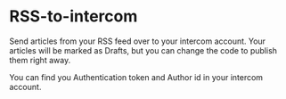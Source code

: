 # RSS-to-intercom
Send articles from your RSS feed over to your intercom account. Your articles will be marked as Drafts, but you can change the code to publish them right away.


You can find you Authentication token and Author id in your intercom account.
